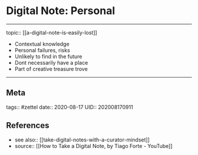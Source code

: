 # Digital Note: Personal
---

topic:: [[a-digital-note-is-easily-lost]]

- Contextual knowledge
- Personal failures, risks
- Unlikely to find in the future
- Dont necessarily have a place
- Part of creative treasure trove

---
## Meta
tags:: #zettel
date:: 2020-08-17
UID:: 202008170911
## References
- see also:: [[take-digital-notes-with-a-curator-mindset]]
- source:: [[How to Take a Digital Note, by Tiago Forte - YouTube]]
